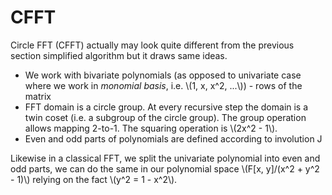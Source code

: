 # CFFT

Circle FFT (CFFT) actually may look quite different from the previous section simplified algorithm but it draws same ideas.

* We work with bivariate polynomials (as opposed to univariate case where we work in *monomial basis*, i.e. \\(1, x, x^2, ...\\)) - rows of the matrix
* FFT domain is a circle group. At every recursive step the domain is a twin coset (i.e. a subgroup of the circle group). The group operation allows mapping 2-to-1. The squaring operation is \\(2x^2 - 1\\).
* Even and odd parts of polynomials are defined according to involution J

Likewise in a classical FFT, we split the univariate polynomial into even and odd parts, we can do the same in our polynomial space  \\(F[x, y]/(x^2 + y^2 - 1)\\) relying on the fact \\(y^2 = 1 - x^2\\).